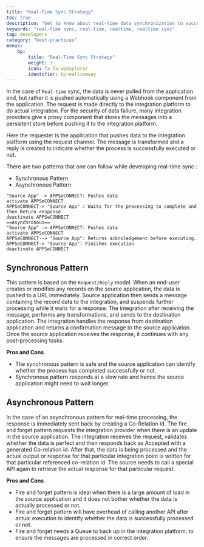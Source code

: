```yaml
---
title: "Real-Time Sync Strategy"
toc: true
description: "Get to know about real-time data synchronization to successfully perform your business integration."
keywords: "real-time sync, real-time, realtime, realtime sync"
tag: developers
category: "best-practices"
menus: 
    bp:
        title: "Real-Time Sync Strategy"
        weight: 3
        icon: fa fa-wpexplorer
        identifier: bprealtimeway
---
```


In the case of `Real-time` sync, the data is never pulled from the application end, but rather it is pushed automatically 
using a Webhook component from the application. The request is made directly to the integration platform to do 
actual integration. For the security of data failure, many integration providers give a proxy component that stores the messages into a 
persistent store before pushing it to the integration platform. 

Here the requester is the application that pushes data to the integration platform using the request channel. The message 
is transformed and a reply is created to indicate whether the process is successfully executed or not. 

There are two patterns that one can follow while developing real-time sync : 

- Synchronous Pattern 
- Asynchronous Pattern

```plantuml!
"Source App" -> APPSeCONNECT: Pushes data
activate APPSeCONNECT
APPSeCONNECT-> "Source App" : Waits for the processing to complete and then Return response
deactivate APPSeCONNECT
==Asynchronous==
"Source App" -> APPSeCONNECT: Pushes data
activate APPSeCONNECT
APPSeCONNECT--> "Source App": Returns acknoledgement before executing.
APPSeCONNECT-> "Source App": Finishes execution
deactivate APPSeCONNECT
```

## Synchronous Pattern 

This pattern is based on the `Request/Reply` model. When an end-user creates or modifies any records on the source application, the data is pushed to a URL immediately. 
Source application then sends a message containing the record data to the integration, and suspends further processing while it waits for a response. 
The integration after receiving the message, performs any transformations, and sends to the destination application. 
The integration handles the response from destination application and returns a confirmation message to the source application. 
Once the source application receives the response, it continues with any post-processing tasks. 


**Pros and Cons**

- The synchronous pattern is safe and the source application can identify whether the process has completed successfully or not. 
- Synchronous pattern responds at a slow rate and hence the source application might need to wait longer. 

## Asynchronous Pattern

In the case of an asynchronous pattern for real-time processing, the response is immediately sent back by creating a 
Co-Relation Id. The fire and forget pattern requests the integration provider when there is an update in the source application. 
The integration receives the request, validates whether the data is perfect and then responds back as Accepted with a 
generated Co-relation id. After that, the data is being processed and the actual output or response for that particular 
integration point is written for that particular referenced co-relation id. The source needs to call a special API again 
to retrieve the actual response for that particular request. 

**Pros and Cons**

- Fire and forget pattern is ideal when there is a large amount of load in the source application and it does not bother whether the data is actually processed or not. 
- Fire and forget pattern will have overhead of calling another API after actual execution to identify whether the data is successfully processed or not. 
- Fire and forget needs a Queue to back up in the integration platform, to ensure the messages are processed in correct order. 

